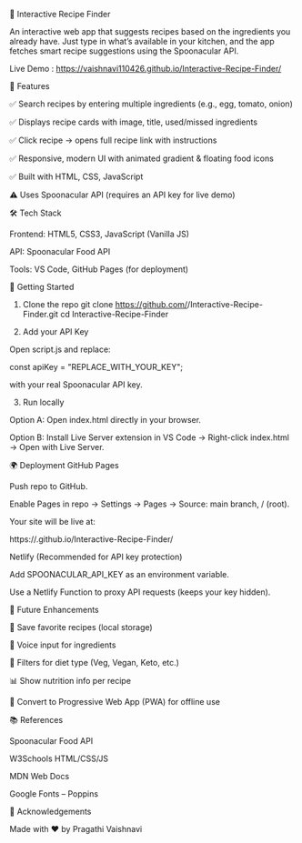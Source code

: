 🍳 Interactive Recipe Finder

An interactive web app that suggests recipes based on the ingredients you already have.
Just type in what’s available in your kitchen, and the app fetches smart recipe suggestions using the Spoonacular API.

Live Demo :
 https://vaishnavi110426.github.io/Interactive-Recipe-Finder/

📌 Features

✅ Search recipes by entering multiple ingredients (e.g., egg, tomato, onion)

✅ Displays recipe cards with image, title, used/missed ingredients

✅ Click recipe → opens full recipe link with instructions

✅ Responsive, modern UI with animated gradient & floating food icons

✅ Built with HTML, CSS, JavaScript

⚠️ Uses Spoonacular API (requires an API key for live demo)

🛠️ Tech Stack

Frontend: HTML5, CSS3, JavaScript (Vanilla JS)

API: Spoonacular Food API

Tools: VS Code, GitHub Pages (for deployment)

🚀 Getting Started
1. Clone the repo
git clone https://github.com/<USERNAME>/Interactive-Recipe-Finder.git
cd Interactive-Recipe-Finder

2. Add your API Key

Open script.js and replace:

const apiKey = "REPLACE_WITH_YOUR_KEY";

with your real Spoonacular API key.

3. Run locally

Option A: Open index.html directly in your browser.

Option B: Install Live Server extension in VS Code → Right-click index.html → Open with Live Server.

🌍 Deployment
GitHub Pages

Push repo to GitHub.

Enable Pages in repo → Settings → Pages → Source: main branch, / (root).

Your site will be live at:

https://<USERNAME>.github.io/Interactive-Recipe-Finder/

Netlify (Recommended for API key protection)

Add SPOONACULAR_API_KEY as an environment variable.

Use a Netlify Function to proxy API requests (keeps your key hidden).

📌 Future Enhancements

🔖 Save favorite recipes (local storage)

🎤 Voice input for ingredients

🥗 Filters for diet type (Veg, Vegan, Keto, etc.)

📊 Show nutrition info per recipe

📱 Convert to Progressive Web App (PWA) for offline use

📚 References

Spoonacular Food API

W3Schools HTML/CSS/JS

MDN Web Docs

Google Fonts – Poppins

🙌 Acknowledgements

Made with ❤️ by Pragathi Vaishnavi
